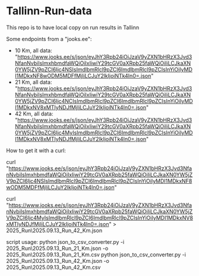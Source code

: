 # Tallinn-Run-data
This repo is to have local copy on run results in Tallinn

Some endpoints from a "jooks.ee":
* 10 Km, all data: "https://www.jooks.ee/s/json/eyJhY3Rpb24iOiJzaV9yZXN1bHRzX3Jvd3NfanNvbiIsImxhbmdfaWQiOiIxIiwiY29tcGV0aXRpb25faWQiOiIiLCJkaXN0YW5jZV9pZCI6Ijc4NSIsImdlbmRlcl9pZCI6ImdlbmRlcl9pZCIsInYiOiIyMDI1MDkxNF8wODM5MDFfMjIiLCJuY2lkIjoiNTk4In0=.json"
* 21 Km, all data: "https://www.jooks.ee/s/json/eyJhY3Rpb24iOiJzaV9yZXN1bHRzX3Jvd3NfanNvbiIsImxhbmdfaWQiOiIxIiwiY29tcGV0aXRpb25faWQiOiIiLCJkaXN0YW5jZV9pZCI6Ijc4NCIsImdlbmRlcl9pZCI6ImdlbmRlcl9pZCIsInYiOiIyMDI1MDkxNV8xMTIyNDJfMjIiLCJuY2lkIjoiNTk4In0=.json"
* 42 Km, all data: "https://www.jooks.ee/s/json/eyJhY3Rpb24iOiJzaV9yZXN1bHRzX3Jvd3NfanNvbiIsImxhbmdfaWQiOiIxIiwiY29tcGV0aXRpb25faWQiOiIiLCJkaXN0YW5jZV9pZCI6Ijc4MyIsImdlbmRlcl9pZCI6ImdlbmRlcl9pZCIsInYiOiIyMDI1MDkxNV8xMTIyNDJfMjIiLCJuY2lkIjoiNTk4In0=.json"

How to get it with a curl:

curl "https://www.jooks.ee/s/json/eyJhY3Rpb24iOiJzaV9yZXN1bHRzX3Jvd3NfanNvbiIsImxhbmdfaWQiOiIxIiwiY29tcGV0aXRpb25faWQiOiIiLCJkaXN0YW5jZV9pZCI6Ijc4NSIsImdlbmRlcl9pZCI6ImdlbmRlcl9pZCIsInYiOiIyMDI1MDkxNF8wODM5MDFfMjIiLCJuY2lkIjoiNTk4In0=.json"

curl "https://www.jooks.ee/s/json/eyJhY3Rpb24iOiJzaV9yZXN1bHRzX3Jvd3NfanNvbiIsImxhbmdfaWQiOiIxIiwiY29tcGV0aXRpb25faWQiOiIiLCJkaXN0YW5jZV9pZCI6Ijc4MyIsImdlbmRlcl9pZCI6ImdlbmRlcl9pZCIsInYiOiIyMDI1MDkxNV8xMTIyNDJfMjIiLCJuY2lkIjoiNTk4In0=.json" > 2025_Run\2025.09.13_Run_42_Km.json

script usage:
 python json_to_csv_converter.py -i 2025_Run\2025.09.13_Run_21_Km.json -o 2025_Run\2025.09.13_Run_21_Km.csv
 python json_to_csv_converter.py -i 2025_Run\2025.09.13_Run_42_Km.json -o 2025_Run\2025.09.13_Run_42_Km.csv
